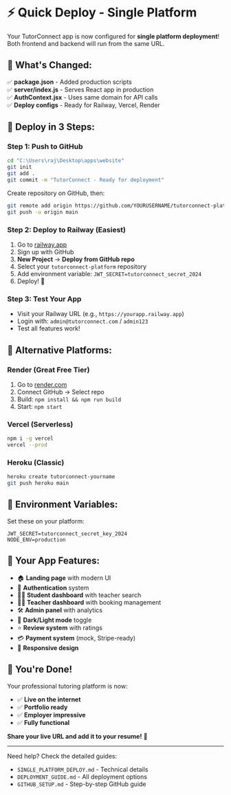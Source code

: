 # ⚡ Quick Deploy - Single Platform

Your TutorConnect app is now configured for **single platform deployment**! Both frontend and backend will run from the same URL.

## 🎯 What's Changed:

✅ **package.json** - Added production scripts  
✅ **server/index.js** - Serves React app in production  
✅ **AuthContext.jsx** - Uses same domain for API calls  
✅ **Deploy configs** - Ready for Railway, Vercel, Render  

## 🚀 Deploy in 3 Steps:

### Step 1: Push to GitHub
```bash
cd "C:\Users\raj\Desktop\apps\website"
git init
git add .
git commit -m "TutorConnect - Ready for deployment"
```

Create repository on GitHub, then:
```bash
git remote add origin https://github.com/YOURUSERNAME/tutorconnect-platform.git
git push -u origin main
```

### Step 2: Deploy to Railway (Easiest)
1. Go to [railway.app](https://railway.app)
2. Sign up with GitHub
3. **New Project** → **Deploy from GitHub repo**
4. Select your `tutorconnect-platform` repository
5. Add environment variable: `JWT_SECRET=tutorconnect_secret_2024`
6. Deploy! 🎉

### Step 3: Test Your App
- Visit your Railway URL (e.g., `https://yourapp.railway.app`)
- Login with: `admin@tutorconnect.com` / `admin123`
- Test all features work!

## 🌟 Alternative Platforms:

### Render (Great Free Tier)
1. Go to [render.com](https://render.com)
2. Connect GitHub → Select repo
3. Build: `npm install && npm run build`
4. Start: `npm start`

### Vercel (Serverless)
```bash
npm i -g vercel
vercel --prod
```

### Heroku (Classic)
```bash
heroku create tutorconnect-yourname
git push heroku main
```

## 🔧 Environment Variables:

Set these on your platform:
```
JWT_SECRET=tutorconnect_secret_key_2024
NODE_ENV=production
```

## 🎯 Your App Features:

- 🏠 **Landing page** with modern UI
- 🔐 **Authentication** system
- 👨‍🎓 **Student dashboard** with teacher search
- 👨‍🏫 **Teacher dashboard** with booking management  
- 🛠️ **Admin panel** with analytics
- 🌙 **Dark/Light mode** toggle
- ⭐ **Review system** with ratings
- 💳 **Payment system** (mock, Stripe-ready)
- 📱 **Responsive design**

## 🎉 You're Done!

Your professional tutoring platform is now:
- ✅ **Live on the internet**
- ✅ **Portfolio ready**
- ✅ **Employer impressive**
- ✅ **Fully functional**

**Share your live URL and add it to your resume!** 🚀

---

Need help? Check the detailed guides:
- `SINGLE_PLATFORM_DEPLOY.md` - Technical details
- `DEPLOYMENT_GUIDE.md` - All deployment options
- `GITHUB_SETUP.md` - Step-by-step GitHub guide
